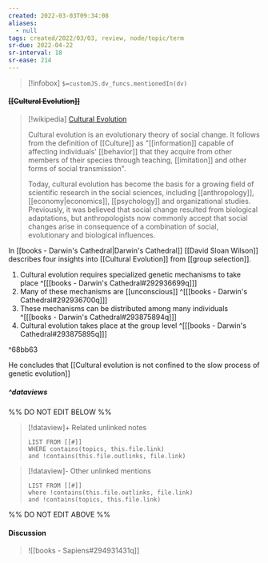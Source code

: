 ```yaml
---
created: 2022-03-03T09:34:08 
aliases:
  - null
tags: created/2022/03/03, review, node/topic/term
sr-due: 2022-04-22
sr-interval: 18
sr-ease: 214
---
```

> [!infobox]
`$=customJS.dv_funcs.mentionedIn(dv)`

#### <s class="topic-title">[[Cultural Evolution]]</s>

> [!wikipedia] [Cultural Evolution](https://en.wikipedia.org/wiki/Cultural%20evolution)
> 
> Cultural evolution is an evolutionary theory of social change. It follows from the definition of [[Culture]] as "[[information]] capable of affecting individuals' [[behavior]] that they acquire from other members of their species through teaching, [[imitation]] and other forms of social transmission". 
> 
> Today, cultural evolution has become the basis for a growing field of scientific research in the social sciences, including [[anthropology]], [[economy|economics]], [[psychology]] and organizational studies. Previously, it was believed that social change resulted from biological adaptations, but anthropologists now commonly accept that social changes arise in consequence of a combination of social, evolutionary and biological influences. 

In [[books - Darwin's Cathedral|Darwin's Cathedral]] [[David Sloan Wilson]] describes four insights into [[Cultural Evolution]] from [[group selection]].
1. Cultural evolution requires specialized genetic mechanisms to take place ^[[[books - Darwin's Cathedral#292936699q]]]
2. Many of these mechanisms are [[unconscious]] ^[[[books - Darwin's Cathedral#292936700q]]]
3. These mechanisms can be distributed among many individuals ^[[[books - Darwin's Cathedral#293875894q]]]
4. Cultural evolution takes place at the group level ^[[[books - Darwin's Cathedral#293875895q]]] 

^68bb63

He concludes that [[Cultural evolution is not confined to the slow process of genetic evolution]]

##### ^dataviews

%% DO NOT EDIT BELOW %%
> [!dataview]+ Related unlinked notes
> ```dataview
> LIST FROM [[#]]
> WHERE contains(topics, this.file.link)
> and !contains(this.file.outlinks, file.link)
> ```
 
> [!dataview]- Other unlinked mentions
> ```dataview
> LIST FROM [[#]]
> where !contains(this.file.outlinks, file.link)
> and !contains(topics, this.file.link)
> ```

%% DO NOT EDIT ABOVE %%

#### Discussion

> ![[books - Sapiens#294931431q]]
